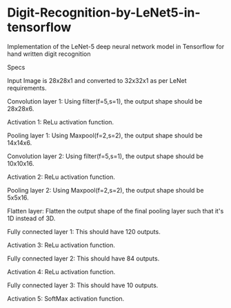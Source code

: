 # Digit-Recognition-by-LeNet5-in-tensorflow
Implementation of the LeNet-5 deep neural network model in Tensorflow for hand written digit recognition

Specs

Input Image is 28x28x1 and converted to 32x32x1 as per LeNet requirements.

Convolution layer 1: Using filter(f=5,s=1), the output shape should be 28x28x6.

Activation 1: ReLu activation function.

Pooling layer 1: Using Maxpool(f=2,s=2), the output shape should be 14x14x6.

Convolution layer 2: Using filter(f=5,s=1), the output shape should be 10x10x16.

Activation 2: ReLu activation function.

Pooling layer 2: Using Maxpool(f=2,s=2), the output shape should be 5x5x16.

Flatten layer: Flatten the output shape of the final pooling layer such that it's 1D instead of 3D.

Fully connected layer 1: This should have 120 outputs.

Activation 3: ReLu activation function.

Fully connected layer 2: This should have 84 outputs.

Activation 4: ReLu activation function.

Fully connected layer 3: This should have 10 outputs.

Activation 5: SoftMax activation function.
